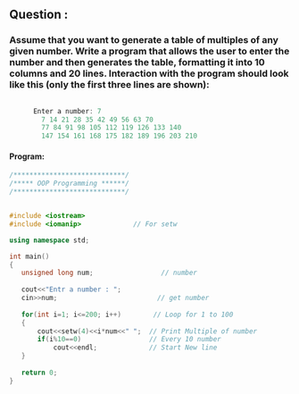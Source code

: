 ## Question :

### Assume that you want to generate a table of multiples of any given number. Write a program that allows the user to enter the number and then generates the table, formatting it into 10 columns and 20 lines. Interaction with the program should look like this (only the first three lines are shown): 

```C++

      Enter a number: 7
        7 14 21 28 35 42 49 56 63 70
        77 84 91 98 105 112 119 126 133 140
        147 154 161 168 175 182 189 196 203 210

```


#### Program:

 ```C++
 /****************************/
 /***** OOP Programming ******/
 /****************************/
 
 
 #include <iostream>
#include <iomanip>             // For setw

using namespace std;

int main()
{
    unsigned long num;                 // number
    
    cout<<"Entr a number : ";
    cin>>num;                         // get number
    
    for(int i=1; i<=200; i++)        // Loop for 1 to 100
    {
        cout<<setw(4)<<i*num<<" ";  // Print Multiple of number
        if(i%10==0)                 // Every 10 number
            cout<<endl;             // Start New line
    }
    
    return 0;
}
 ```
